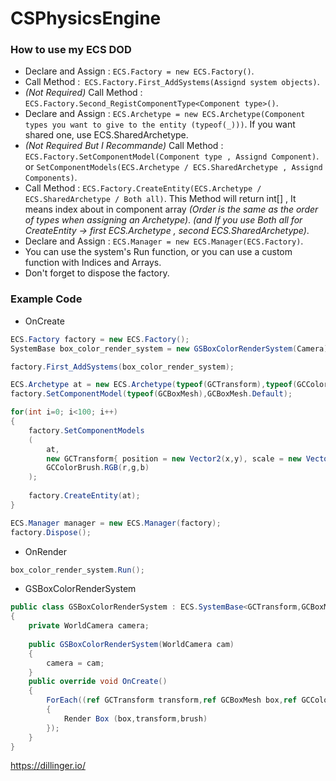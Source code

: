 # CSPhysicsEngine
  
  
### How to use my ECS DOD
- Declare and Assign : `ECS.Factory = new ECS.Factory()`.
- Call Method :` ECS.Factory.First_AddSystems(Assignd system objects)`.
- *(Not Required)* Call Method : `ECS.Factory.Second_RegistComponentType<Component type>()`.
- Declare and Assign : `ECS.Archetype = new ECS.Archetype(Component types you want to give to the entity (typeof(_)))`.
	If you want shared one, use ECS.SharedArchetype.
- *(Not Required But I Recommande)* Call Method : `ECS.Factory.SetComponentModel(Component type , Assignd Component)`.
	or `SetComponentModels(ECS.Archetype / ECS.SharedArchetype , Assignd Components)`.
- Call Method : `ECS.Factory.CreateEntity(ECS.Archetype / ECS.SharedArchetype / Both all)`.
	This Method will return int[] , It means index about in component array *(Order is the same as the order of types when assigning an Archetype)*.
	*(and If you use Both all for CreateEntity -> first ECS.Archetype , second ECS.SharedArchetype)*.
- Declare and Assign : `ECS.Manager = new ECS.Manager(ECS.Factory)`.
- You can use the system's Run function, or you can use a custom function with Indices and Arrays.
- Don't forget to dispose the factory.


### Example Code

- OnCreate
```cs
ECS.Factory factory = new ECS.Factory();
SystemBase box_color_render_system = new GSBoxColorRenderSystem(Camera);

factory.First_AddSystems(box_color_render_system);

ECS.Archetype at = new ECS.Archetype(typeof(GCTransform),typeof(GCColorBrush),typeof(GCBoxMesh));
factory.SetComponentModel(typeof(GCBoxMesh),GCBoxMesh.Default);

for(int i=0; i<100; i++)
{
	factory.SetComponentModels
	(
		at,
		new GCTransform{ position = new Vector2(x,y), scale = new Vector2(sizex,sizey) },
		GCColorBrush.RGB(r,g,b)
	);
	
	factory.CreateEntity(at);
}

ECS.Manager manager = new ECS.Manager(factory);
factory.Dispose();
```
- OnRender
```cs
box_color_render_system.Run();
```
- GSBoxColorRenderSystem
```cs
public class GSBoxColorRenderSystem : ECS.SystemBase<GCTransform,GCBoxMesh,GCColorBrush>
{
	private WorldCamera camera;
	
	public GSBoxColorRenderSystem(WorldCamera cam)
	{
		camera = cam;
	}
	public override void OnCreate()
	{
		ForEach((ref GCTransform transform,ref GCBoxMesh box,ref GCColorBrush brush) =>
		{
			Render Box (box,transform,brush)
		});
	}
}
```

https://dillinger.io/
